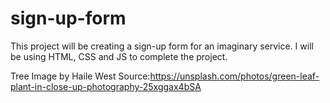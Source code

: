 # sign-up-form
This project will be creating a sign-up form for an imaginary service.
I will be using HTML, CSS and JS to complete the project.


Tree Image by Haile West
Source:https://unsplash.com/photos/green-leaf-plant-in-close-up-photography-25xggax4bSA 